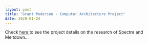 ```yaml
---
layout: post
title: "Grant Pedersen - Computer Architecture Project"
date: 2020-01-24
---
```

Check <a href="/project_repository/Computer_Architecture_School"> here </a> to see the project details
on the research of Spectre and Meltdown...